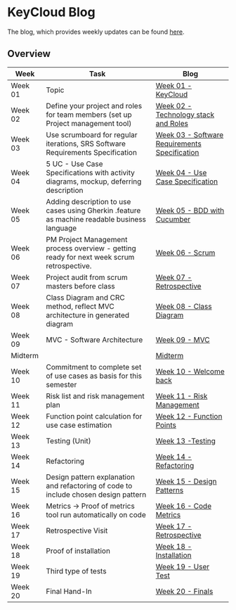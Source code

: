 # KeyCloud Blog
The blog, which provides weekly updates can be found [here](https://keycloud.zeekay.dev/).

## Overview
|Week|Task|Blog|
|---|---|---|
| Week 01 | Topic | [Week 01 - KeyCloud](https://keycloud.zeekay.dev/2019/10/06/week-01-keycloud/)
| Week 02 | Define your project and roles for team members  (set up Project management tool) | [Week 02 - Technology stack and Roles](https://keycloud.zeekay.dev/2019/10/07/week-02-technology-stack-and-roles/)
| Week 03 | Use scrumboard for regular iterations, SRS Software Requirements Specification | [Week 03 - Software Requirements Specification](https://keycloud.zeekay.dev/2019/10/17/week-03-software-requirements-specification/)
| Week 04 | 5 UC - Use Case Specifications with activity diagrams, mockup, deferring description	| [Week 04 - Use Case Specification](https://keycloud.zeekay.dev/2019/10/23/week-04-use-case-specification/)
| Week 05 | Adding description to use cases using Gherkin .feature as machine readable business language | [Week 05 - BDD with Cucumber](https://keycloud.zeekay.dev/2019/10/30/week-05-bdd-with-cucumber/)
| Week 06 | PM Project Management process overview - getting ready for next week scrum retrospective. | [Week 06 - Scrum](https://keycloud.zeekay.dev/2019/11/08/week-06-scrum/)
| Week 07 | Project audit from scrum masters before class | [Week 07 - Retrospective](https://keycloud.zeekay.dev/2019/11/11/week-07-retrospective/)
| Week 08 | Class Diagram and CRC method, reflect MVC architecture in generated diagram | [Week 08 - Class Diagram](https://keycloud.zeekay.dev/2019/11/20/week-08-class-diagram/)
| Week 09 | MVC - Software Architecture | [Week 09 - MVC](https://keycloud.zeekay.dev/2019/11/28/week-09-mvc/)
| Midterm |  | [Midterm](https://keycloud.zeekay.dev/2019/12/15/midterm/) |
| Week 10 | Commitment to complete set of use cases as basis for this semester | [Week 10 - Welcome back](https://keycloud.zeekay.dev/2020/04/21/week-10-welcome-back/)
| Week 11 |  Risk list and risk management plan | [Week 11 - Risk Management](https://keycloud.zeekay.dev/2020/04/21/week-11-risk-management/)
| Week 12 | Function point calculation for use case estimation | [Week 12 - Function Points](https://keycloud.zeekay.dev/2020/05/01/week-12-function-points/)
| Week 13 | Testing (Unit) | [Week 13 -Testing](https://keycloud.zeekay.dev/2020/05/09/week-13-testing/)
| Week 14 | Refactoring | [Week 14 - Refactoring](https://keycloud.zeekay.dev/2020/05/14/week-14-refactoring/)
| Week 15 | Design pattern explanation and refactoring of code to include chosen design pattern | [Week 15 - Design Patterns](https://keycloud.zeekay.dev/2020/05/24/week-15-design-patterns/)
| Week 16 | Metrics -> Proof of metrics tool run automatically on code | [Week 16 - Code Metrics](https://keycloud.zeekay.dev/2020/06/04/week-16-code-metrics/)
| Week 17 | Retrospective Visit | [Week 17 - Retrospective](https://keycloud.zeekay.dev/2020/06/04/week-17-retrospective/)
| Week 18 | Proof of installation | [Week 18 - Installation](https://keycloud.zeekay.dev/2020/06/20/week-18-installation/) 
| Week 19 | Third type of tests | [Week 19 - User Test](https://keycloud.zeekay.dev/2020/06/28/week-19-user-test/)
| Week 20 | Final Hand-In| [Week 20 - Finals](https://keycloud.zeekay.dev/2020/06/28/week-20-finals/)
